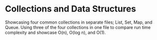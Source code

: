 # Collections and Data Structures

Showcasing four common collections in separate files; List, Set, Map, and Queue.
Using three of the four collections in one file to compare run time complexity and showcase O(n), O(log n), and O(1).